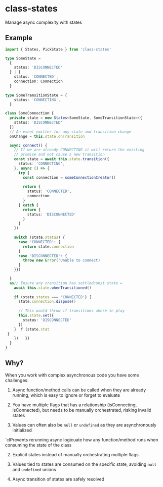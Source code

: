 # class-states
Manage async complexity with states

## Example

```ts
import { States, PickState } from 'class-states'

type SomeState =
  {
    status: 'DISCONNECTED'    
  } | {
    status: 'CONNECTED',
    connection: Connection
  }
  
type SomeTransitionState = {
    status: 'CONNECTING',
  }

class SomeConnection {
  private state = new States<SomeState, SomeTransitionState>({
    status: 'DISCONNECTED'
  })
  // An event emitter for any state and transition change
  onChange = this.state.onTransition

  async connect() {
    // If we are already CONNECTING it will return the existing
    // promise and not cause a new transition
    const state = await this.state.transition({
      status: 'CONNECTING',
    }, async () => {
      try {
        const connection = someConnectionCreator()
        
        return {
          status: 'CONNECTED',
          connection
        }
      } catch {
        return {
          status: 'DISCONNECTED'
        }
      }
    })
  
    switch (state.status) {
      case 'CONNECTED': {
        return state.connection
      }
      case 'DISCONNECTED': {
        throw new Error("Unable to connect)
      }
    }})

  }
  as// Ensure any transition has settledconst state = 
    await this.state.whenTransitioned()
    
    if (state.status === 'CONNECTED') {
      state.connection.dispose()
      
      // This would throw if transitions where in play
      this.state.set({
        status: 'DISCONNECTED'
      })
    }  f (state.stat
 }
    })   })
  }
}
```

## Why?
When you work with complex asynchronous code you have some challenges:

1. Async function/method calls can be called when they are already running, which is easy to ignore or forget to evaluate

2. You have multiple flags that has a relationship (isConnecting, isConnected), but needs to be manually orchestrated, risking invalid states

3. Values can often also be `null` or `undefined` as they are asynchronously initialized

`clPrevents rerunning async logicuate how any function/method runs when consuming the state of the class

2. Explicit states instead of manually orchestrating multiple flags

3. Values tied to states are consumed on the specific state, avoiding `null` and `undefined` unions

4. Async transition of states are safely resolved